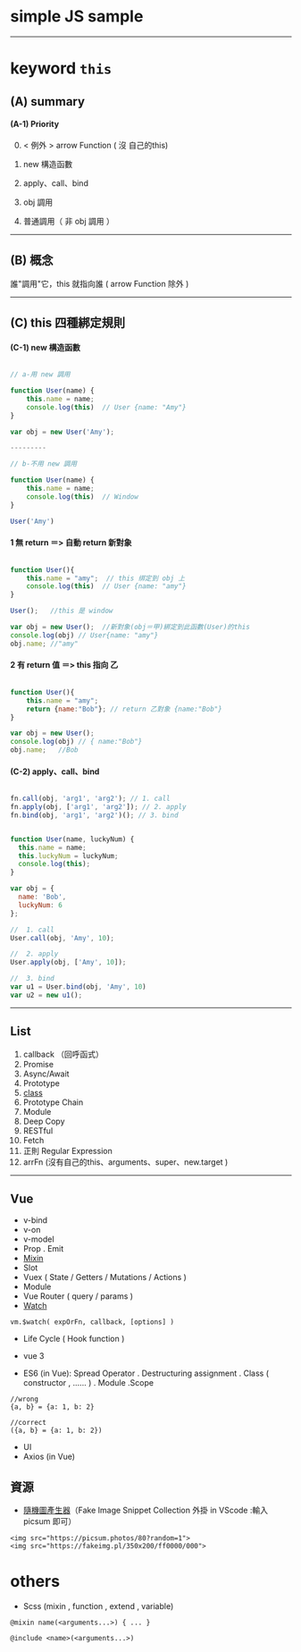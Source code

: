 # simple JS sample
---
# keyword `this`

## (A) summary 
#### (A-1)  Priority

0. < 例外 > arrow Function  ( 沒 自己的this)

1. new 構造函數
2. apply、call、bind
3. obj 調用
4. 普通調用（ 非 obj 調用 ）

---

## (B) 概念

誰"調用"它，this 就指向誰  ( arrow Function 除外 )

---

## (C) this 四種綁定規則

#### (C-1) new 構造函數

```js

// a-用 new 調用

function User(name) {
    this.name = name;
    console.log(this)  // User {name: "Amy"}
}

var obj = new User('Amy');

---------

// b-不用 new 調用

function User(name) {
    this.name = name;
    console.log(this)  // Window
}

User('Amy')

```
#### 1 無 return ＝> 自動 return 新對象

```js

function User(){
    this.name = "amy";  // this 绑定到 obj 上
    console.log(this)  // User {name: "amy"} 
}

User();   //this 是 window

var obj = new User();  //新對象(obj＝甲)綁定到此函數(User)的this
console.log(obj) // User{name: "amy"}
obj.name; //"amy"

```

#### 2 有 return 值 ＝> this 指向 乙

```js

function User(){
    this.name = "amy";
    return {name:"Bob"}; // return 乙對象 {name:"Bob"}
}

var obj = new User(); 
console.log(obj) // { name:"Bob"}
obj.name;   //Bob

```
#### (C-2) apply、call、bind

```js

fn.call(obj, 'arg1', 'arg2'); // 1. call
fn.apply(obj, ['arg1', 'arg2']); // 2. apply
fn.bind(obj, 'arg1', 'arg2')(); // 3. bind

```

```js

function User(name, luckyNum) {
  this.name = name;
  this.luckyNum = luckyNum;
  console.log(this);
}

var obj = {
  name: 'Bob',
  luckyNum: 6
};

//  1. call
User.call(obj, 'Amy', 10);

//  2. apply
User.apply(obj, ['Amy', 10]);

//  3. bind
var u1 = User.bind(obj, 'Amy', 10)
var u2 = new u1();

```

---

## List
1. callback （回呼函式）
2. Promise
3. Async/Await
4. Prototype
5. [class](https://developer.mozilla.org/zh-TW/docs/Web/JavaScript/Reference/Classes)
6. Prototype Chain
7. Module
8. Deep Copy
9. RESTful
10. Fetch
11. 正則 Regular Expression
12. arrFn (沒有自己的this、arguments、super、new.target )

---

## Vue
- v-bind
- v-on
- v-model
- Prop . Emit
- [Mixin](https://vuejs.org/v2/guide/mixins.html)
- Slot 
- Vuex ( State / Getters / Mutations / Actions )
- Module
- Vue Router ( query / params )
- [Watch](https://vuejs.org/v2/api/#vm-watch)
```
vm.$watch( expOrFn, callback, [options] )
```
- Life Cycle ( Hook function )
- vue 3

- ES6 (in Vue): Spread Operator . Destructuring assignment . Class ( constructor , ...... ) . Module .Scope

```
//wrong
{a, b} = {a: 1, b: 2}

//correct
({a, b} = {a: 1, b: 2}) 

```
- UI
- Axios (in Vue)

## 資源
- [隨機圖產生器](https://picsum.photos/)（Fake Image Snippet Collection 外掛 in VScode :輸入 picsum 即可）

```
<img src="https://picsum.photos/80?random=1">
<img src="https://fakeimg.pl/350x200/ff0000/000">
```

# others
- Scss (mixin ,  function  ,   extend ,   variable)
```
@mixin name(<arguments...>) { ... }

@include <name>(<arguments...>)
```
